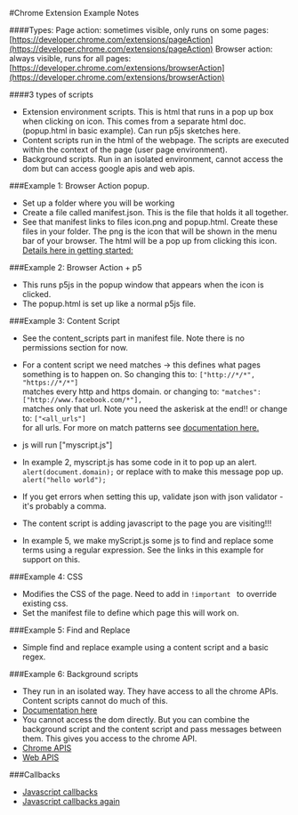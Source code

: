 #Chrome Extension Example Notes

####Types:
Page action: sometimes visible, only runs on some pages: [https://developer.chrome.com/extensions/pageAction](https://developer.chrome.com/extensions/pageAction)
Browser action: always visible, runs for all pages: [https://developer.chrome.com/extensions/browserAction](https://developer.chrome.com/extensions/browserAction)

####3 types of scripts
* Extension environment scripts. This is html that runs in a pop up box when clicking on icon. This comes from a separate html doc. (popup.html in basic example). Can run p5js sketches here.
* Content scripts run in the html of the webpage. The scripts are executed within the context of the page (user page environment). 
* Background scripts. Run in an isolated environment, cannot access the dom but can access google apis and web apis.

###Example 1: Browser Action popup.

* Set up a folder where you will be working
* Create a file called manifest.json. This is the file that holds it all together. 
* See that manifest links to files icon.png and popup.html. Create these files in your folder. The png is the icon that will be shown in the menu bar of your browser. The html will be a pop up from clicking this icon. [Details here in getting started:](https://developer.chrome.com/extensions/getstarted)  

###Example 2: Browser Action + p5

* This runs p5js in the popup window that appears when the icon is clicked.
* The popup.html is set up like a normal p5js file.


###Example 3: Content Script

* See the content_scripts part in manifest file. Note there is no permissions section for now.
* For a content script we need matches -> this defines what pages something is to happen on. So changing this to: 
```["http://*/*", "https://*/*"] ```  
matches every http and https domain.
or changing to:
```"matches": ["http://www.facebook.com/*"],```  
matches only that url. Note you need the askerisk at the end!!
or change to:
```["<all_urls"]```  
for all urls. For more on match patterns see [documentation here.](https://developer.chrome.com/extensions/match_patterns)

* js will run ["myscript.js"]
* In example 2, myscript.js has some code in it to pop up an alert.
```alert(document.domain);```
or replace with to make this message pop up.
```alert("hello world");```
* If you get errors when setting this up, validate json with json validator - it's probably a comma.
* The content script is adding javascript to the page you are visiting!!!
* In example 5, we make myScript.js some js to find and replace some terms using a regular expression. See the links in this example for support on this.

###Example 4: CSS

* Modifies the CSS of the page. Need to add in ```!important ``` to override existing css.  
* Set the manifest file to define which page this will work on.

###Example 5: Find and Replace

* Simple find and replace example using a content script and a basic regex. 

###Example 6: Background scripts

* They run in an isolated way. They have access to all the chrome APIs. Content scripts cannot do much of this. 
* [Documentation here](https://developer.chrome.com/extensions/background_pages)
* You cannot access the dom directly. But you can combine the background script and the content script and pass messages between them. This gives you access to the chrome API.
* [Chrome APIS](https://developer.chrome.com/extensions/api_index)
* [Web APIS](https://developer.chrome.com/extensions/api_other)



###Callbacks

* [Javascript callbacks](http://dreamerslab.com/blog/en/javascript-callbacks/)
* [Javascript callbacks again](http://cwbuecheler.com/web/tutorials/2013/javascript-callbacks/)
